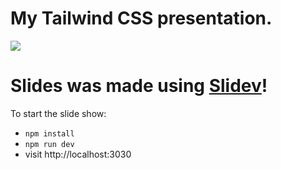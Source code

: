 # My Tailwind CSS presentation.

<img src="/screen.jpg"/>

# Slides was made using [Slidev](https://github.com/slidevjs/slidev)!

To start the slide show:

- `npm install`
- `npm run dev`
- visit http://localhost:3030
